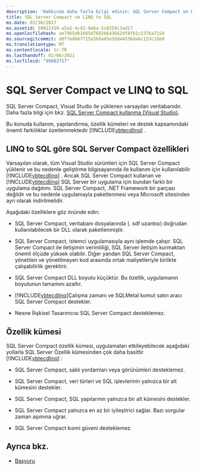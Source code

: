 ```yaml
---
description: 'Hakkında daha fazla bilgi edinin: SQL Server Compact ve LINQ to SQL'
title: SQL Server Compact ve LINQ to SQL
ms.date: 03/30/2017
ms.assetid: 59022359-a5a2-4c42-9a6a-5c0259c3ad17
ms.openlocfilehash: ae7965db1685d7682b643662df8fb1c1376a7154
ms.sourcegitcommit: ddf7edb67715a5b9a45e3dd44536dabc153c1de0
ms.translationtype: MT
ms.contentlocale: tr-TR
ms.lasthandoff: 02/06/2021
ms.locfileid: "99803717"
---
```

# <a name="sql-server-compact-and-linq-to-sql"></a>SQL Server Compact ve LINQ to SQL

SQL Server Compact, Visual Studio ile yüklenen varsayılan veritabanıdır. Daha fazla bilgi için bkz. [SQL Server Compact kullanma (Visual Studio)](/previous-versions/visualstudio/visual-studio-2012/aa983321(v=vs.110)).  
  
 Bu konuda kullanım, yapılandırma, özellik kümeleri ve destek kapsamındaki önemli farklılıklar özetlenmektedir [!INCLUDE[vbtecdlinq](../../../../../../includes/vbtecdlinq-md.md)] .  
  
## <a name="characteristics-of-sql-server-compact-in-relation-to-linq-to-sql"></a>LINQ to SQL göre SQL Server Compact özellikleri  

 Varsayılan olarak, tüm Visual Studio sürümleri için SQL Server Compact yüklenir ve bu nedenle geliştirme bilgisayarında ile kullanım için kullanılabilir [!INCLUDE[vbtecdlinq](../../../../../../includes/vbtecdlinq-md.md)] . Ancak SQL Server Compact kullanan ve [!INCLUDE[vbtecdlinq](../../../../../../includes/vbtecdlinq-md.md)] SQL Server bir uygulama için bundan farklı bir uygulama dağıtımı. SQL Server Compact, .NET Framework bir parçası değildir ve bu nedenle uygulamayla paketlenmesi veya Microsoft sitesinden ayrı olarak indirilmelidir.  
  
 Aşağıdaki özelliklere göz önünde edin:  
  
- SQL Server Compact, veritabanı dosyalarında (. sdf uzantısı) doğrudan kullanılabilecek bir DLL olarak paketlenmiştir.  
  
- SQL Server Compact, istemci uygulamasıyla aynı işlemde çalışır. SQL Server Compact ile iletişimin verimliliği, SQL Server iletişim kurmaktan önemli ölçüde yüksek olabilir. Diğer yandan SQL Server Compact, yönetilen ve yönetilmeyen kod arasında ortak maliyetleriyle birlikte çalışabilirlik gerektirir.  
  
- SQL Server Compact DLL boyutu küçüktür. Bu özellik, uygulamanın boyutunun tamamını azaltır.  
  
- [!INCLUDE[vbtecdlinq](../../../../../../includes/vbtecdlinq-md.md)]Çalışma zamanı ve SQLMetal komut satırı aracı SQL Server Compact destekler.  
  
- Nesne İlişkisel Tasarımcısı SQL Server Compact desteklemez.  
  
## <a name="feature-set"></a>Özellik kümesi  

 SQL Server Compact özellik kümesi, uygulamaları etkileyebilecek aşağıdaki yollarla SQL Server Özellik kümesinden çok daha basittir [!INCLUDE[vbtecdlinq](../../../../../../includes/vbtecdlinq-md.md)] :  
  
- SQL Server Compact, saklı yordamları veya görünümleri desteklemez.  
  
- SQL Server Compact, veri türleri ve SQL işlevlerinin yalnızca bir alt kümesini destekler.  
  
- SQL Server Compact, SQL yapılarının yalnızca bir alt kümesini destekler.  
  
- SQL Server Compact yalnızca en az bir iyileştirici sağlar. Bazı sorgular zaman aşımına uğrar.  
  
- SQL Server Compact kısmi güveni desteklemez.  
  
## <a name="see-also"></a>Ayrıca bkz.

- [Başvuru](reference.md)
